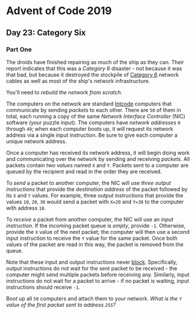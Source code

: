 # Advent of Code 2019

## Day 23: Category Six

### Part One

The droids have finished repairing as much of the ship as they can.  Their
report indicates that this was a *Category 6* disaster - not because it was
that bad, but because it destroyed the stockpile of [Category 6][1] network
cables as well as most of the ship's network infrastructure.

[1]: https://en.wikipedia.org/wiki/Category_6_cable

You'll need to *rebuild the network from scratch*.

The computers on the network are standard [Intcode][2] computers that
communicate by sending *packets* to each other.  There are `50` of them in
total, each running a copy of the same *Network Interface Controller* (NIC)
software (your puzzle input).  The computers have *network addresses* `0`
through `49`; when each computer boots up, it will request its network address
via a single input instruction.  Be sure to give each computer a unique network
address.

[2]: https://adventofcode.com/2019/day/9

Once a computer has received its network address, it will begin doing work and
communicating over the network by sending and receiving *packets*.  All packets
contain *two values* named `X` and `Y`.  Packets sent to a computer are queued
by the recipient and read in the order they are received.

To *send* a packet to another computer, the NIC will use *three output
instructions* that provide the *destination address* of the packet followed by
its `X` and `Y` values.  For example, three output instructions that provide
the values `10`, `20`, `30` would send a packet with `X=20` and `Y=30` to the
computer with address `10`.

To *receive* a packet from another computer, the NIC will use an *input
instruction*.  If the incoming packet queue is *empty*, provide `-1`.
Otherwise, provide the `X` value of the next packet; the computer will then use
a second input instruction to receive the `Y` value for the same packet.  Once
both values of the packet are read in this way, the packet is removed from the
queue.

Note that these input and output instructions never [block][3].  Specifically,
output instructions do not wait for the sent packet to be received - the
computer might send multiple packets before receiving any.  Similarly, input
instructions do not wait for a packet to arrive - if no packet is waiting,
input instructions should receive `-1`.

[3]: https://en.wikipedia.org/wiki/Blocking_(computing)

Boot up all `50` computers and attach them to your network.  *What is the `Y`
value of the first packet sent to address `255`?*
